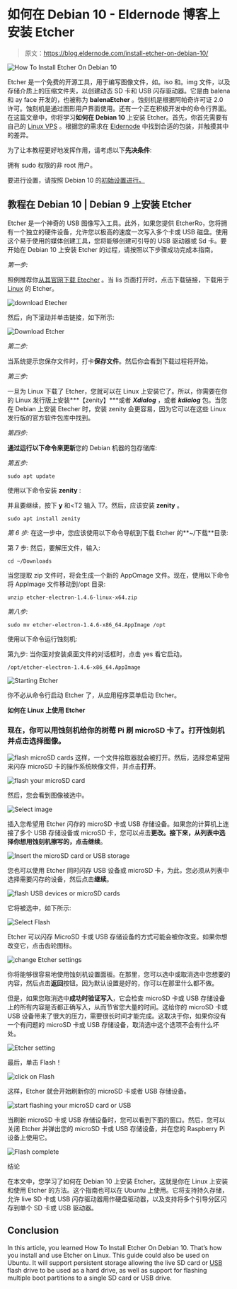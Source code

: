 # 如何在 Debian 10 - Eldernode 博客上安装 Etcher

> 原文：<https://blog.eldernode.com/install-etcher-on-debian-10/>

![How To Install Etcher On Debian 10](img/d90e8a053bd5068d1acc4bcf7b95066d.png)

Etcher 是一个免费的开源工具，用于编写图像文件，如。iso 和。img 文件，以及存储介质上的压缩文件夹，以创建动态 SD 卡和 USB 闪存驱动器。它是由 balena 和 ay face 开发的，也被称为 **balenaEtcher** 。蚀刻机是根据阿帕奇许可证 2.0 许可。蚀刻机是通过图形用户界面使用。还有一个正在积极开发中的命令行界面。在这篇文章中，你将学习**如何在 Debian 10** 上安装 Etcher。首先，你首先需要有自己的 [Linux VPS](https://eldernode.com/linux-vps/) 。根据您的需求在 [Eldernode](https://eldernode.com/) 中找到合适的包装，并触摸其中的差异。

为了让本教程更好地发挥作用，请考虑以下**先决条件**:

拥有 sudo 权限的非 root 用户。

要进行设置，请按照 Debian 10 的[初始设置进行。](https://blog.eldernode.com/initial-setup-with-debian-10/)

## **教程在 Debian 10 | Debian 9 上安装 Etcher**

Etcher 是一个神奇的 USB 图像写入工具。此外，如果您提供 EtcherRo，您将拥有一个独立的硬件设备，允许您以极高的速度一次写入多个卡或 USB 磁盘。使用这个易于使用的媒体创建工具，您将能够创建可引导的 USB 驱动器或 Sd 卡。要开始在 Debian 10 上安装 Etcher 的过程，请按照以下步骤成功完成本指南。

*第一步:*

照例推荐你[从其官网下载 Etecher](https://www.balena.io/etcher/) 。当 Iis 页面打开时，点击下载链接，下载用于 [Linux](https://blog.eldernode.com/tag/linux/) 的 Etcher。

![download Etecher](img/b515ae6b417b514a6d60be04230386e7.png)

然后，向下滚动并单击链接，如下所示:

![Download Etcher](img/36378c514fbb6599cc1dd359e4beca0c.png)

*第二步:*

当系统提示您保存文件时，打卡**保存文件**。然后你会看到下载过程将开始。

*第三步:*

一旦为 Linux 下载了 Etcher，您就可以在 Linux 上安装它了。所以，你需要在你的 Linux 发行版上安装***【zenity】***或者 ***Xdialog*** ，或者 ***kdialog*** 包。当您在 Debian 上安装 Etecher 时，安装 zenity 会更容易，因为它可以在这些 Linux 发行版的官方软件包库中找到。

*第四步:*

**通过运行以下命令来更新**您的 Debian 机器的包存储库:

*第五步:*

```
sudo apt update
```

使用以下命令安装 **zenity** :

并且要继续，按下 **y** 和<T2 输入 T7。然后，应该安装 **zenity** 。

```
sudo apt install zenity
```

*第 6 步:*
在这一步中，您应该使用以下命令导航到下载 Etcher 的**~/下载**目录:

第 7 步:
然后，要解压文件，输入:

```
cd ~/Downloads
```

当您提取 zip 文件时，将会生成一个新的 AppOmage 文件。现在，使用以下命令将 AppImage 文件移动到/opt 目录:

```
unzip etcher-electron-1.4.6-linux-x64.zip
```

*第八步:*

```
sudo mv etcher-electron-1.4.6-x86_64.AppImage /opt
```

使用以下命令运行蚀刻机:

第九步:
当你面对安装桌面文件的对话框时，点击 yes 看它启动。

```
/opt/etcher-electron-1.4.6-x86_64.AppImage
```

![Starting Etcher](img/63b066bfe69c4845034f7486bb046f5e.png)

你不必从命令行启动 Etcher 了，从应用程序菜单启动 Etcher。

**如何在 Linux 上使用 Etcher**

### 现在，你可以用蚀刻机给你的树莓 Pi 刷 microSD 卡了。打开蚀刻机并点击选择图像。
![flash microSD cards](img/3195de09545d85ab5c09029ca4f34132.png)
这样，一个文件拾取器就会被打开。然后，选择您希望用来闪存 microSD 卡的操作系统映像文件，并点击**打开**。

![flash your microSD card](img/33ffcc7515bc11e8b95d2d002c8540aa.png)

然后，您会看到图像被选中。

![Select image](img/55637ec52bed283c6fa8284a788df0fa.png)

插入您希望用 Etcher 闪存的 microSD 卡或 USB 存储设备。如果您的计算机上连接了多个 USB 存储设备或 microSD 卡，您可以点击**更改。**接下来，从列表中选择你想用蚀刻机擦写的，点击**继续**。

![Insert the microSD card or USB storage](img/0eb32b4c2b2315135cdb8c578807899c.png)

您也可以使用 Etcher 同时闪存 USB 设备或 microSD 卡，为此，您必须从列表中选择需要闪存的设备，然后点击**继续**。

![flash USB devices or microSD cards](img/86753ca5418510e8db3fe211a5221c3b.png)

它将被选中，如下所示:

![Select Flash](img/e135905389f3247fa7e7714e03202f64.png)

Etcher 可以闪存 MicroSD 卡或 USB 存储设备的方式可能会被你改变。如果你想改变它，点击齿轮图标。

![change Etcher settings](img/3ce7d43474ffcfa8ac1089ab0e281031.png)

你将能够很容易地使用蚀刻机设置面板。在那里，您可以选中或取消选中您想要的内容，然后点击**返回**按钮。因为默认设置是好的，你可以在那里什么都不做。

但是，如果您取消选中**成功时验证写入**，它会检查 microSD 卡或 USB 存储设备上的所有内容是否都正确写入，从而节省您大量的时间。这给你的 microSD 卡或 USB 设备带来了很大的压力，需要很长时间才能完成。这取决于你，如果你没有一个有问题的 microSD 卡或 USB 存储设备，取消选中这个选项不会有什么坏处。

![Etcher setting](img/9c7d4806c69c33074a5ecfd7f38ec231.png)

最后，单击 Flash！

![click on Flash](img/652473f025a44b290a822f08f9fbdc11.png)

这样，Etcher 就会开始刷新你的 microSD 卡或者 USB 存储设备。

![start flashing your microSD card or USB](img/3b8094d6844c7a7a0f162aefb75bb015.png)

当刷新 microSD 卡或 USB 存储设备时，您可以看到下面的窗口。然后，您可以关闭 Etcher 并弹出您的 microSD 卡或 USB 存储设备，并在您的 Raspberry Pi 设备上使用它。

![Flash complete](img/a84becc209a60b9e547032336d7c7ee8.png)

结论

在本文中，您学习了如何在 Debian 10 上安装 Etcher。这就是你在 Linux 上安装和使用 Etcher 的方法。这个指南也可以在 Ubuntu 上使用。它将支持持久存储，允许 live SD 卡或 USB 闪存驱动器用作硬盘驱动器，以及支持将多个引导分区闪存到单个 SD 卡或 USB 驱动器。

## Conclusion

In this article, you learned How To Install Etcher On Debian 10\. That’s how you install and use Etcher on Linux. This guide could also be used on Ubuntu. It will support persistent storage allowing the live SD card or [USB](https://blog.eldernode.com/prevent-copying-of-data-on-usb/) flash drive to be used as a hard drive, as well as support for flashing multiple boot partitions to a single SD card or USB drive.